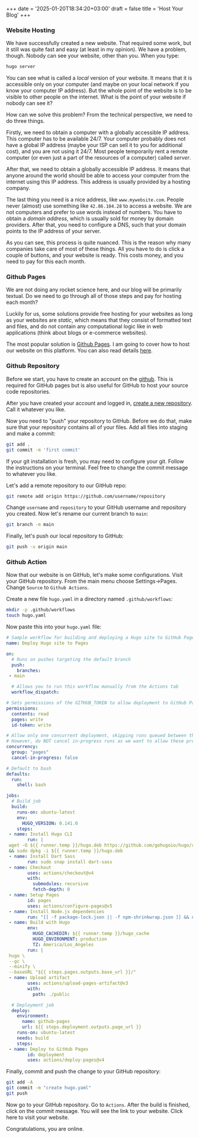 +++
date = '2025-01-20T18:34:20+03:00'
draft = false
title = 'Host Your Blog'
+++

### Website Hosting

We have successfully created a new website. That required some work, but it still was quite fast and easy (at least in my opinion). We have a problem, though. Nobody can see your website, other than you. When you type:

```bash
hugo server
```

You can see what is called a *local* version of your website. It means that it is accessible only on your computer (and maybe on your local network if you know your computer IP address). But the whole point of the website is to be visible to other people on the internet. What is the point of your website if nobody can see it?

How can we solve this problem? From the technical perspective, we need to do three things.

Firstly, we need to obtain a computer with a globally accessible IP address. This computer has to be available 24/7. Your computer probably does not have a global IP address (maybe your ISP can sell it to you for additional cost), and you are not using it 24/7. Most people temporarily rent a remote computer (or even just a part of the resources of a computer) called *server*.

After that, we need to obtain a globally accessible IP address. It means that anyone around the world should be able to access your computer from the internet using this IP address. This address is usually provided by a hosting company.

The last thing you need is a nice address, like `www.mywebsite.com`. People never (almost) use something like `42.86.104.28` to access a website. We are not computers and prefer to use words instead of numbers. You have to obtain a *domain address*, which is usually sold for money by domain providers. After that, you need to configure a DNS, such that your domain points to the IP address of your server.

As you can see, this process is quite nuanced. This is the reason why many companies take care of most of these things. All you have to do is click a couple of buttons, and your website is ready. This costs money, and you need to pay for this each month.

### Github Pages

We are not doing any rocket science here, and our blog will be primarily textual. Do we need to go through all of those steps and pay for hosting each month?

Luckily for us, some solutions provide free hosting for your websites as long as your websites are *static*, which means that they consist of formatted text and files, and do not contain any computational logic like in web applications (think about blogs or e-commerce websites).

The most popular solution is [Github Pages](https://pages.github.com/). I am going to cover how to host our website on this platform. You can also read details [here](https://gohugo.io/hosting-and-deployment/hosting-on-github/).

### Github Repository

Before we start, you have to create an account on the [github](https://github.com). This is required for GitHub pages but is also useful for GitHub to host your source code repositories.

After you have created your account and logged in, [create a new repository](https://github.com/new). Call it whatever you like.

Now you need to "push" your repository to GitHub. Before we do that, make sure that your repository contains all of your files. Add all files into staging and make a commit:

```bash
git add .
git commit -m 'first commit'
```

If your git installation is fresh, you may need to configure your git. Follow the instructions on your terminal. Feel free to change the commit message to whatever you like.

Let's add a remote repository to our GitHub repo:

```bash
git remote add origin https://github.com/username/repository
```

Change `username` and `repository` to your GitHub username and repository you created. Now let's rename our current branch to `main`:

```bash
git branch -m main
```

Finally, let's push our local repository to GitHub:

```bash
git push -u origin main
```

### Github Action

Now that our website is on GitHub, let's make some configurations. Visit your GitHub repository. From the main menu choose Settings->Pages. Change `Source` to `Github Actions`.

Create a new file `hugo.yaml` in a directory named `.github/workflows`:

```bash
mkdir -p .github/workflows
touch hugo.yaml
```

Now paste this into your `hugo.yaml` file:

```yaml
# Sample workflow for building and deploying a Hugo site to GitHub Pages
name: Deploy Hugo site to Pages

on:
  # Runs on pushes targeting the default branch
  push:
    branches:
 - main

  # Allows you to run this workflow manually from the Actions tab
  workflow_dispatch:

# Sets permissions of the GITHUB_TOKEN to allow deployment to GitHub Pages
permissions:
  contents: read
  pages: write
  id-token: write

# Allow only one concurrent deployment, skipping runs queued between the run in progress and the latest queued.
# However, do NOT cancel in-progress runs as we want to allow these production deployments to complete.
concurrency:
  group: "pages"
  cancel-in-progress: false

# Default to bash
defaults:
  run:
    shell: bash

jobs:
  # Build job
  build:
    runs-on: ubuntu-latest
    env:
      HUGO_VERSION: 0.141.0
    steps:
 - name: Install Hugo CLI
        run: |
 wget -O ${{ runner.temp }}/hugo.deb https://github.com/gohugoio/hugo/releases/download/v${HUGO_VERSION}/hugo_extended_${HUGO_VERSION}_linux-amd64.deb \
 && sudo dpkg -i ${{ runner.temp }}/hugo.deb
 - name: Install Dart Sass
        run: sudo snap install dart-sass
 - name: Checkout
        uses: actions/checkout@v4
        with:
          submodules: recursive
          fetch-depth: 0
 - name: Setup Pages
        id: pages
        uses: actions/configure-pages@v5
 - name: Install Node.js dependencies
        run: "[[ -f package-lock.json || -f npm-shrinkwrap.json ]] && npm ci || true"
 - name: Build with Hugo
        env:
          HUGO_CACHEDIR: ${{ runner.temp }}/hugo_cache
          HUGO_ENVIRONMENT: production
          TZ: America/Los_Angeles
        run: |
 hugo \
 --gc \
 --minify \
 --baseURL "${{ steps.pages.outputs.base_url }}/"
 - name: Upload artifact
        uses: actions/upload-pages-artifact@v3
        with:
          path: ./public

  # Deployment job
  deploy:
    environment:
      name: github-pages
      url: ${{ steps.deployment.outputs.page_url }}
    runs-on: ubuntu-latest
    needs: build
    steps:
 - name: Deploy to GitHub Pages
        id: deployment
        uses: actions/deploy-pages@v4
```

Finally, commit and push the change to your GitHub repository:

```bash
git add -A
git commit -m "create hugo.yaml"
git push
```

Now go to your GitHub repository. Go to `Actions`. After the build is finished, click on the commit message. You will see the link to your website. Click here to visit your website.

Congratulations, you are online.